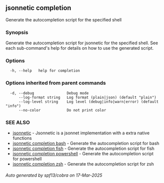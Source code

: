 ## jsonnetic completion

Generate the autocompletion script for the specified shell

### Synopsis

Generate the autocompletion script for jsonnetic for the specified shell.
See each sub-command's help for details on how to use the generated script.


### Options

```
  -h, --help   help for completion
```

### Options inherited from parent commands

```
  -d, --debug               Debug mode
      --log-format string   Log format (plain|json) (default "plain")
      --log-level string    Log level (debug|info|warn|error) (default "info")
      --no-color            Do not print color
```

### SEE ALSO

* [jsonnetic](jsonnetic.md)	 - Jsonnetic is a jsonnet implementation with a extra native functions
* [jsonnetic completion bash](jsonnetic_completion_bash.md)	 - Generate the autocompletion script for bash
* [jsonnetic completion fish](jsonnetic_completion_fish.md)	 - Generate the autocompletion script for fish
* [jsonnetic completion powershell](jsonnetic_completion_powershell.md)	 - Generate the autocompletion script for powershell
* [jsonnetic completion zsh](jsonnetic_completion_zsh.md)	 - Generate the autocompletion script for zsh

###### Auto generated by spf13/cobra on 17-Mar-2025
